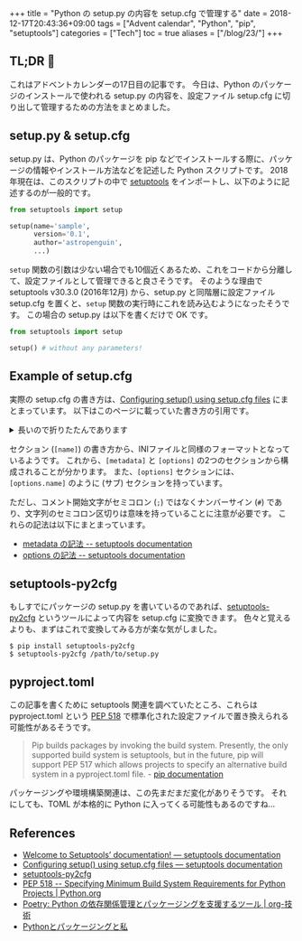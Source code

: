 +++
title = "Python の setup.py の内容を setup.cfg で管理する"
date  = 2018-12-17T20:43:36+09:00
tags  = ["Advent calendar", "Python", "pip", "setuptools"]
categories  = ["Tech"]
toc = true
aliases = ["/blog/23/"]
+++

## TL;DR :christmas_tree:

これはアドベントカレンダーの17日目の記事です。
今日は、Python のパッケージのインストールで使われる setup.py の内容を、設定ファイル setup.cfg に切り出して管理するための方法をまとめました。

## setup.py & setup.cfg

setup.py は、Python のパッケージを pip などでインストールする際に、パッケージの情報やインストール方法などを記述した Python スクリプトです。
2018年現在は、このスクリプトの中で [setuptools](https://setuptools.readthedocs.io/en/latest/) をインポートし、以下のように記述するのが一般的です。

```python
from setuptools import setup

setup(name='sample',
      version='0.1',
      author='astropenguin',
      ...)
```

`setup` 関数の引数は少ない場合でも10個近くあるため、これをコードから分離して、設定ファイルとして管理できると良さそうです。
そのような理由で setuptools v30.3.0 (2016年12月) から、setup.py と同階層に設定ファイル setup.cfg を置くと、`setup` 関数の実行時にこれを読み込むようになったそうです。
この場合の setup.py は以下を書くだけで OK です。

```python
from setuptools import setup

setup() # without any parameters!
```

## Example of setup.cfg

実際の setup.cfg の書き方は、[Configuring setup() using setup.cfg files](https://setuptools.readthedocs.io/en/latest/setuptools.html#configuring-setup-using-setup-cfg-files) にまとまっています。
以下はこのページに載っていた書き方の引用です。

<details>
<summary>長いので折りたたんであります</summary>

```ini
[metadata]
name = my_package
version = attr: src.VERSION
description = My package description
long_description = file: README.rst, CHANGELOG.rst, LICENSE.rst
keywords = one, two
license = BSD 3-Clause License
classifiers =
    Framework :: Django
    Programming Language :: Python :: 3
    Programming Language :: Python :: 3.5

[options]
zip_safe = False
include_package_data = True
packages = find:
scripts =
  bin/first.py
  bin/second.py
install_requires =
  requests
  importlib; python_version == "2.6"

[options.package_data]
* = *.txt, *.rst
hello = *.msg

[options.extras_require]
pdf = ReportLab>=1.2; RXP
rest = docutils>=0.3; pack ==1.1, ==1.3

[options.packages.find]
exclude =
    src.subpackage1
    src.subpackage2

[options.data_files]
/etc/my_package =
    site.d/00_default.conf
    host.d/00_default.conf
data = data/img/logo.png, data/svg/icon.svg
```

</details>

セクション (`[name]`) の書き方から、INIファイルと同様のフォーマットとなっているようです。
これから、`[metadata]` と `[options]` の2つのセクションから構成されることが分かります。
また、`[options]` セクションには、`[options.name]` のように (サブ) セクションを持っています。

ただし、コメント開始文字がセミコロン (`;`) ではなくナンバーサイン (`#`) であり、文字列のセミコロン区切りは意味を持っていることに注意が必要です。
これらの記法は以下にまとまっています。

+ [metadata の記法 -- setuptools documentation](https://setuptools.readthedocs.io/en/latest/setuptools.html#metadata)
+ [options の記法 -- setuptools documentation](https://setuptools.readthedocs.io/en/latest/setuptools.html#options)

## setuptools-py2cfg

もしすでにパッケージの setup.py を書いているのであれば、[setuptools-py2cfg](https://github.com/gvalkov/setuptools-py2cfg) というツールによって内容を setup.cfg に変換できます。
色々と覚えるよりも、まずはこれで変換してみる方が楽な気がしました。

```shell
$ pip install setuptools-py2cfg
$ setuptools-py2cfg /path/to/setup.py
```

## pyproject.toml

この記事を書くために setuptools 関連を調べていたところ、これらは pyproject.toml という [PEP 518](https://www.python.org/dev/peps/pep-0518/) で標準化された設定ファイルで置き換えられる可能性があるそうです。

> Pip builds packages by invoking the build system. Presently, the only supported build system is setuptools, but in the future, pip will support PEP 517 which allows projects to specify an alternative build system in a pyproject.toml file. - [pip documentation](https://pip.pypa.io/en/stable/reference/pip/)

パッケージングや環境構築関連は、この先まだまだ変化がありそうです。
それにしても、TOML が本格的に Python に入ってくる可能性もあるのですね...

## References

+ [Welcome to Setuptools’ documentation\! — setuptools documentation](https://setuptools.readthedocs.io/en/latest/)
+ [Configuring setup() using setup.cfg files — setuptools documentation](https://setuptools.readthedocs.io/en/latest/setuptools.html#configuring-setup-using-setup-cfg-files)
+ [setuptools\-py2cfg](https://github.com/gvalkov/setuptools-py2cfg)
+ [PEP 518 \-\- Specifying Minimum Build System Requirements for Python Projects \| Python\.org](https://www.python.org/dev/peps/pep-0518/)
+ [Poetry: Python の依存関係管理とパッケージングを支援するツール \| org\-技術](https://org-technology.com/posts/python-poetry.html)
+ [Pythonとパッケージングと私](https://www.slideshare.net/aodag/python-79546865)

